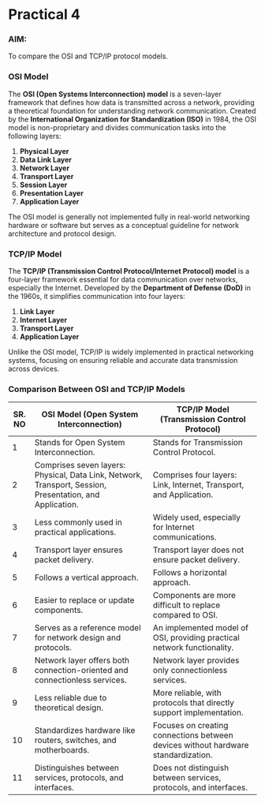 # Practical 4

### AIM:
To compare the OSI and TCP/IP protocol models.

### OSI Model
The **OSI (Open Systems Interconnection) model** is a seven-layer framework that defines how data is transmitted across a network, providing a theoretical foundation for understanding network communication. Created by the **International Organization for Standardization (ISO)** in 1984, the OSI model is non-proprietary and divides communication tasks into the following layers:

1. **Physical Layer**
2. **Data Link Layer**
3. **Network Layer**
4. **Transport Layer**
5. **Session Layer**
6. **Presentation Layer**
7. **Application Layer**

The OSI model is generally not implemented fully in real-world networking hardware or software but serves as a conceptual guideline for network architecture and protocol design.

### TCP/IP Model
The **TCP/IP (Transmission Control Protocol/Internet Protocol) model** is a four-layer framework essential for data communication over networks, especially the Internet. Developed by the **Department of Defense (DoD)** in the 1960s, it simplifies communication into four layers:

1. **Link Layer**
2. **Internet Layer**
3. **Transport Layer**
4. **Application Layer**

Unlike the OSI model, TCP/IP is widely implemented in practical networking systems, focusing on ensuring reliable and accurate data transmission across devices.

### Comparison Between OSI and TCP/IP Models

| SR. NO | OSI Model (Open System Interconnection)                           | TCP/IP Model (Transmission Control Protocol)                          |
|--------|--------------------------------------------------------------------|------------------------------------------------------------------------|
| 1      | Stands for Open System Interconnection.                           | Stands for Transmission Control Protocol.                              |
| 2      | Comprises seven layers: Physical, Data Link, Network, Transport, Session, Presentation, and Application. | Comprises four layers: Link, Internet, Transport, and Application.      |
| 3      | Less commonly used in practical applications.                     | Widely used, especially for Internet communications.                   |
| 4      | Transport layer ensures packet delivery.                          | Transport layer does not ensure packet delivery.                       |
| 5      | Follows a vertical approach.                                      | Follows a horizontal approach.                                         |
| 6      | Easier to replace or update components.                           | Components are more difficult to replace compared to OSI.              |
| 7      | Serves as a reference model for network design and protocols.     | An implemented model of OSI, providing practical network functionality. |
| 8      | Network layer offers both connection-oriented and connectionless services. | Network layer provides only connectionless services.                    |
| 9      | Less reliable due to theoretical design.                          | More reliable, with protocols that directly support implementation.    |
| 10     | Standardizes hardware like routers, switches, and motherboards.   | Focuses on creating connections between devices without hardware standardization. |
| 11     | Distinguishes between services, protocols, and interfaces.        | Does not distinguish between services, protocols, and interfaces.      |
